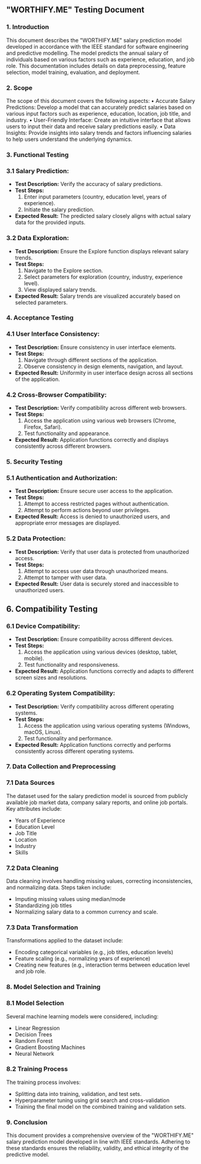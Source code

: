 ## "WORTHIFY.ME" Testing Document 
### 1. Introduction
This document describes the "WORTHIFY.ME" salary prediction model developed in accordance with the IEEE standard for software engineering and predictive modelling. The model predicts the annual salary of individuals based on various factors such as experience, education, and job role. This documentation includes details on data preprocessing, feature selection, model training, evaluation, and deployment.

### 2. Scope
The scope of this document covers the following aspects:
• Accurate Salary Predictions: Develop a model that can accurately predict salaries based on various input factors such as experience, education, location, job title, and industry.
• User-Friendly Interface: Create an intuitive interface that allows users to input their data and receive salary predictions easily.
• Data Insights: Provide insights into salary trends and factors influencing salaries to help users understand the underlying dynamics.

### 3. Functional Testing

### 3.1 Salary Prediction:
- **Test Description:** Verify the accuracy of salary predictions.
- **Test Steps:**
  1. Enter input parameters (country, education level, years of experience).
  2. Initiate the salary prediction.
- **Expected Result:** The predicted salary closely aligns with actual salary data for the provided inputs.

### 3.2 Data Exploration:
- **Test Description:** Ensure the Explore function displays relevant salary trends.
- **Test Steps:**
  1. Navigate to the Explore section.
  2. Select parameters for exploration (country, industry, experience level).
  3. View displayed salary trends.
- **Expected Result:** Salary trends are visualized accurately based on selected parameters.

### 4. Acceptance Testing

### 4.1 User Interface Consistency:
- **Test Description:** Ensure consistency in user interface elements.
- **Test Steps:**
  1. Navigate through different sections of the application.
  2. Observe consistency in design elements, navigation, and layout.
- **Expected Result:** Uniformity in user interface design across all sections of the application.

### 4.2 Cross-Browser Compatibility:
- **Test Description:** Verify compatibility across different web browsers.
- **Test Steps:**
  1. Access the application using various web browsers (Chrome, Firefox, Safari).
  2. Test functionality and appearance.
- **Expected Result:** Application functions correctly and displays consistently across different browsers.

### 5. Security Testing

### 5.1 Authentication and Authorization:
- **Test Description:** Ensure secure user access to the application.
- **Test Steps:**
  1. Attempt to access restricted pages without authentication.
  2. Attempt to perform actions beyond user privileges.
- **Expected Result:** Access is denied to unauthorized users, and appropriate error messages are displayed.

### 5.2 Data Protection:
- **Test Description:** Verify that user data is protected from unauthorized access.
- **Test Steps:**
  1. Attempt to access user data through unauthorized means.
  2. Attempt to tamper with user data.
- **Expected Result:** User data is securely stored and inaccessible to unauthorized users.

## 6. Compatibility Testing

### 6.1 Device Compatibility:
- **Test Description:** Ensure compatibility across different devices.
- **Test Steps:**
  1. Access the application using various devices (desktop, tablet, mobile).
  2. Test functionality and responsiveness.
- **Expected Result:** Application functions correctly and adapts to different screen sizes and resolutions.

### 6.2 Operating System Compatibility:
- **Test Description:** Verify compatibility across different operating systems.
- **Test Steps:**
  1. Access the application using various operating systems (Windows, macOS, Linux).
  2. Test functionality and performance.
- **Expected Result:** Application functions correctly and performs consistently across different operating systems.

### 7. Data Collection and Preprocessing
 ### 7.1 Data Sources
The dataset used for the salary prediction model is sourced from publicly available job market data, company salary reports, and online job portals. Key attributes include:
- Years of Experience
- Education Level
- Job Title
- Location
- Industry
- Skills

### 7.2 Data Cleaning
Data cleaning involves handling missing values, correcting inconsistencies, and normalizing data. Steps taken include:
- Imputing missing values using median/mode
- Standardizing job titles
- Normalizing salary data to a common currency and scale. 

### 7.3 Data Transformation
Transformations applied to the dataset include:
- Encoding categorical variables (e.g., job titles, education levels)
- Feature scaling (e.g., normalizing years of experience)
- Creating new features (e.g., interaction terms between education level and job role. 

### 8. Model Selection and Training 
### 8.1 Model Selection
Several machine learning models were considered, including:
- Linear Regression
- Decision Trees
- Random Forest
- Gradient Boosting Machines
- Neural Network

### 8.2 Training Process
The training process involves:
- Splitting data into training, validation, and test sets.
- Hyperparameter tuning using grid search and cross-validation
- Training the final model on the combined training and validation sets.

 
### 9. Conclusion
This document provides a comprehensive overview of the "WORTHIFY.ME" salary prediction model developed in line with IEEE standards. Adhering to these standards ensures the reliability, validity, and ethical integrity of the predictive model.
